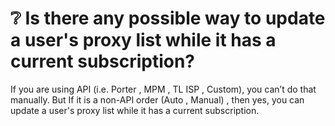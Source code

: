 # ❔ Is there any possible way to update a user's proxy list while it has a current subscription?

If you are using API (i.e. Porter , MPM , TL ISP , Custom), you can’t do that manually. But If it is a non-API order (Auto , Manual) , then yes, you can update a user's proxy list while it has a current subscription.
